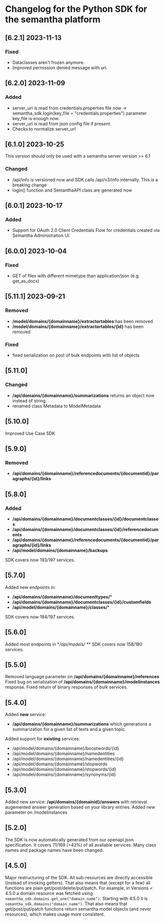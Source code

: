 # Changelog for the Python SDK for the semantha platform

## [6.2.1] 2023-11-13
### Fixed
- Dataclasses aren't frozen anymore.
- Improved permission denied message with url.

## [6.2.0] 2023-11-09
### Added
- server_url is read from credentials.properties file now -> semantha_sdk.login(key_file = "credentials.properties") parameter key_file is enough now.
- server_url is read from json config file if present.
- Checks to normalize server_url

## [6.1.0] 2023-10-25
This version should only be used with a semantha server version >= 6.1

### Changed
- /api/info is versioned now and SDK calls /api/v3/info internally. This is a breaking change
- login() function and SemanthaAPI class are generated now

## [6.0.1] 2023-10-17
### Added
- Support for OAuth 2.0 Client Credentials Flow for credentials created via Semantha Administration UI.

## [6.0.0] 2023-10-04
### Fixed
- GET of files with different mimetype than application/json (e.g. get_as_docx)

## [5.11.1] 2023-09-21
### Removed
- **/model/domains/{domainname}/extractortables** has been removed
- **/model/domains/{domainname}/extractortables/{id}** has been removed

### Fixed
- fixed serialization on post of bulk endpoints with list of objects

## [5.11.0]
### Changed
- **/api/domains/{domainname}/summarizations** returns an object now instead of string.
- renamed class Metadata to ModelMetadata

## [5.10.0]
Improved Use Case SDK

## [5.9.0]
### Removed
- **/api/domains/{domainname}/referencedocuments/{documentid}/paragraphs/{id}/links**

## [5.8.0]
### Added
- **/api/domains/{domainname}/documentclasses/{id}/documentclasses**
- **/api/domains/{domainname}/documentclasses/{id}/referencedocuments**
- **/api/domains/{domainname}/referencedocuments/{documentid}/paragraphs/{id}/links**
- **/api/model/domains/{domainname}/backups**

SDK covers now 193/197 services.

## [5.7.0]
Added new endpoints in:
- **/api/domains/{domainname}/documenttypes/*** 
- **/api/domains/{domainname}/documentclasses/{id}/customfields**
- **/api/model/domains/{domainname}/classes/***

SDK covers now 184/197 services.


## [5.6.0]
Added most endpoints in **/api/models/* **
SDK covers now 158/180 services.

## [5.5.0]
Removed language parameter on **/api/domains/{domainname}/references**
Fixed bug on serialization of **/api/domains/{domainname}/modelinstances** response.
Fixed return of binary responses of bulk services.

## [5.4.0]
Added **new** service: 
- **/api/domains/{domainname}/summarizations** which generations a summarization for a given list of texts and a given topic.

Added support for **existing** services: 
- /api/model/domains/{domainname}/boostwords/{id}
- /api/model/domains/{domainname}/namedentities
- /api/model/domains/{domainname}/namedentities/{id}
- /api/model/domains/{domainname}/stopwords
- /api/model/domains/{domainname}/stopwords/{id}
- /api/model/domains/{domainname}/synonyms/{id}

## [5.3.0]

Added new service: **/api/domains/{domainid}/answers** with retrieval augemented answer generation based on your library entries.
Added new parameter on /modelinstances

## [5.2.0]

The SDK is now automatically generated from our openapi.json specification. It covers 71/169 (=42%) of all available services. Many class names and package names have been changed.

## [4.5.0]
Major restructuring of the SDK.
All sub-resources are directly accessible (instead of invoking getters).
That also means that (except for a few) all functions are plain get/post/delete/put/patch.
For example, in Versions < 4.5.0 a domain resource was fetched using `semantha_sdk.domains.get_one("domain_name")`.
Starting with 4.5.0 it is `semantha_sdk.domains("domain_name")`.
That also means that get/post/put/patch functions return semantha model objects (and never resources), which makes usage more consistent.
